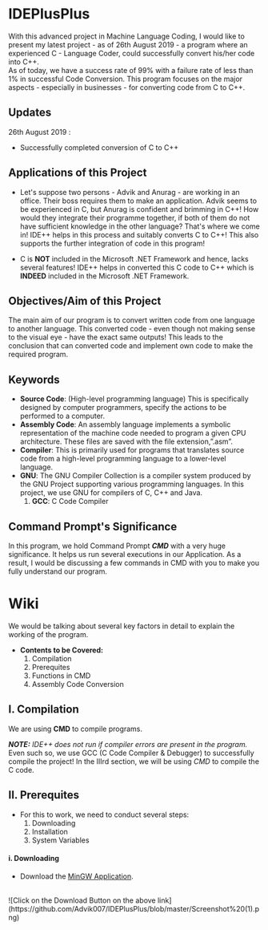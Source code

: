 # IDEPlusPlus
With this advanced project in Machine Language Coding, I would like to present my latest project - as of 26th August 2019 - a    program where an experienced C - Language Coder, could successfully convert his/her code into C++.
<br>
As of today, we have a success rate of 99% with a failure rate of less than 1% in successful Code Conversion. This program focuses on the major aspects - especially in businesses - for converting code from C to C++.

## Updates
26th August 2019 :
- Successfully completed conversion of C to C++

## Applications of this Project
- Let's suppose two persons - Advik and Anurag - are working in an office. Their boss requires them to make an application. Advik seems to be experienced in C, but Anurag is confident and brimming in C++! How would they integrate their programme together, if both of them do not have sufficient knowledge in the other language?
That's where we come in! IDE++ helps in this process and suitably converts C to C++! This also supports the further integration of code in this program!

- C is **NOT** included in the Microsoft .NET Framework and hence, lacks several features! IDE++ helps in converted this C code to C++ which is **INDEED** included in the Microsoft .NET Framework. 

## Objectives/Aim of this Project
The main aim of our program is to convert written code from one language to another language. This converted code - even though not making sense to the visual eye -  have the exact same outputs!  This leads to the conclusion that can converted code and implement own code to make the required program. 

## Keywords
- **Source Code**: (High-level programming language) This is specifically designed by computer programmers, specify the actions to be performed to a computer.
- **Assembly Code**: An assembly language implements a symbolic representation of the machine code needed to program a given CPU architecture. These files are saved with the file extension,”.asm”.
- **Compiler**:  This is primarily used for programs that translates source code from a high-level programming language to a lower-level language. 
- **GNU**: The GNU Compiler Collection is a compiler system produced by the GNU Project supporting various programming languages. In this project, we use GNU for compilers of C, C++ and Java.
  1. **GCC**: C Code Compiler

## Command Prompt's Significance
In this program, we hold Command Prompt ***CMD*** with a very huge significance. It helps us run several executions in our Application. As a result, I would be discussing a few commands in CMD with you to make you fully understand our program. 

# Wiki
We would be talking about several key factors in detail to explain the working of the program.
- **Contents to be Covered:**
  1. Compilation
  2. Prerequites
  3. Functions in CMD
  4. Assembly Code Conversion

## I. Compilation
We are using **CMD** to compile programs. 

***NOTE:** IDE++ does not run if compiler errors are present in the program.* 
<br>
Even such so, we use GCC (C Code Compiler & Debugger) to successfully compile the project! In the IIIrd section, we will be using *CMD* to compile the C code.

## II. Prerequites
- For this to work, we need to conduct several steps:
  1. Downloading
  2. Installation
  3. System Variables
  
#### i. Downloading
- Download the [MinGW Application](http://www.mediafire.com/file/r1tfos6g5jbmfvk/mingw-get-setup.exe/file).
<br>
![Click on the Download Button on the above link](https://github.com/Advik007/IDEPlusPlus/blob/master/Screenshot%20(1).png)
